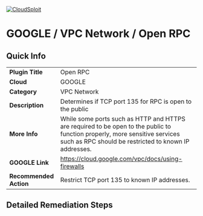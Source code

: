[![CloudSploit](https://cloudsploit.com/img/logo-new-big-text-100.png "CloudSploit")](https://cloudsploit.com)

# GOOGLE / VPC Network / Open RPC

## Quick Info

| | |
|-|-|
| **Plugin Title** | Open RPC |
| **Cloud** | GOOGLE |
| **Category** | VPC Network |
| **Description** | Determines if TCP port 135 for RPC is open to the public |
| **More Info** | While some ports such as HTTP and HTTPS are required to be open to the public to function properly, more sensitive services such as RPC should be restricted to known IP addresses. |
| **GOOGLE Link** | https://cloud.google.com/vpc/docs/using-firewalls |
| **Recommended Action** | Restrict TCP port 135 to known IP addresses. |

## Detailed Remediation Steps


